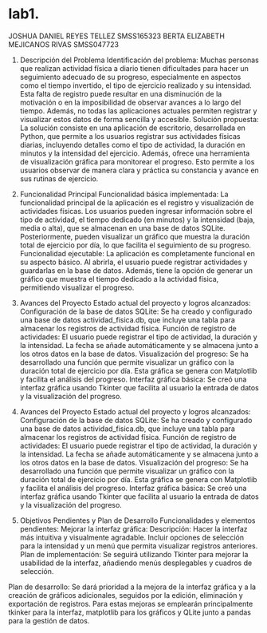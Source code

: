 # lab1.

JOSHUA DANIEL REYES TELLEZ SMSS165323
BERTA ELIZABETH MEJICANOS RIVAS SMSS047723


1. Descripción del Problema
Identificación del problema:
Muchas personas que realizan actividad física a diario tienen dificultades para hacer un seguimiento adecuado de su progreso, especialmente en aspectos como el tiempo invertido, el tipo de ejercicio realizado y su intensidad. Esta falta de registro puede resultar en una disminución de la motivación o en la imposibilidad de observar avances a lo largo del tiempo. Además, no todas las aplicaciones actuales permiten registrar y visualizar estos datos de forma sencilla y accesible.
Solución propuesta:
La solución consiste en una aplicación de escritorio, desarrollada en Python, que permite a los usuarios registrar sus actividades físicas diarias, incluyendo detalles como el tipo de actividad, la duración en minutos y la intensidad del ejercicio. Además, ofrece una herramienta de visualización gráfica para monitorear el progreso. Esto permite a los usuarios observar de manera clara y práctica su constancia y avance en sus rutinas de ejercicio.

2. Funcionalidad Principal
Funcionalidad básica implementada:
La funcionalidad principal de la aplicación es el registro y visualización de actividades físicas. Los usuarios pueden ingresar información sobre el tipo de actividad, el tiempo dedicado (en minutos) y la intensidad (baja, media o alta), que se almacenan en una base de datos SQLite. Posteriormente, pueden visualizar un gráfico que muestra la duración total de ejercicio por día, lo que facilita el seguimiento de su progreso.
Funcionalidad ejecutable:
La aplicación es completamente funcional en su aspecto básico. Al abrirla, el usuario puede registrar actividades y guardarlas en la base de datos. Además, tiene la opción de generar un gráfico que muestra el tiempo dedicado a la actividad física, permitiendo visualizar el progreso.

3. Avances del Proyecto
Estado actual del proyecto y logros alcanzados:
Configuración de la base de datos SQLite: Se ha creado y configurado una base de datos actividad_fisica.db, que incluye una tabla para almacenar los registros de actividad física.
Función de registro de actividades: El usuario puede registrar el tipo de actividad, la duración y la intensidad. La fecha se añade automáticamente y se almacena junto a los otros datos en la base de datos.
Visualización del progreso: Se ha desarrollado una función que permite visualizar un gráfico con la duración total de ejercicio por día. Esta gráfica se genera con Matplotlib y facilita el análisis del progreso.
     Interfaz gráfica básica: Se creó una interfaz gráfica usando Tkinter que facilita            al usuario la entrada de datos y la visualización del progreso.

3. Avances del Proyecto
Estado actual del proyecto y logros alcanzados:
Configuración de la base de datos SQLite: Se ha creado y configurado una base de datos actividad_fisica.db, que incluye una tabla para almacenar los registros de actividad física.
Función de registro de actividades: El usuario puede registrar el tipo de actividad, la duración y la intensidad. La fecha se añade automáticamente y se almacena junto a los otros datos en la base de datos.
Visualización del progreso: Se ha desarrollado una función que permite visualizar un gráfico con la duración total de ejercicio por día. Esta gráfica se genera con Matplotlib y facilita el análisis del progreso.
Interfaz gráfica básica: Se creó una interfaz gráfica usando Tkinter que facilita al usuario la entrada de datos y la visualización del progreso.

4. Objetivos Pendientes y Plan de Desarrollo
Funcionalidades y elementos pendientes:
Mejorar la interfaz gráfica:
Descripción: Hacer la interfaz más intuitiva y visualmente agradable. Incluir opciones de selección para la intensidad y un menú que permita visualizar registros anteriores.
Plan de implementación: Se seguirá utilizando Tkinter para mejorar la usabilidad de la interfaz, añadiendo menús desplegables y cuadros de selección.

Plan de desarrollo:
Se dará prioridad a la mejora de la interfaz gráfica y a la creación de gráficos adicionales, seguidos por la edición, eliminación y exportación de registros. Para estas mejoras se emplearán principalmente tkinker para la interfaz, matplotlib para los gráficos y QLite junto a pandas para la gestión de datos.









